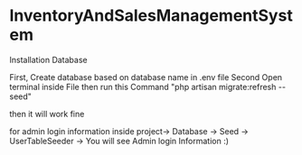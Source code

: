 # InventoryAndSalesManagementSystem

Installation Database 

First, Create database based on database name in .env file
Second Open terminal inside File then run this Command "php artisan migrate:refresh --seed"

then it will work fine 


for admin login information 
inside project-> Database -> Seed -> UserTableSeeder -> You will see Admin login Information :) 
